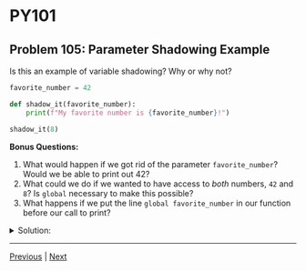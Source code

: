 # PY101
## Problem 105: Parameter Shadowing Example

Is this an example of variable shadowing? Why or why not?

```python
favorite_number = 42

def shadow_it(favorite_number):
    print(f"My favorite number is {favorite_number}!")

shadow_it(8)
```

**Bonus Questions:**
1. What would happen if we got rid of the parameter `favorite_number`? Would we be able to print out 42?
2. What could we do if we wanted to have access to *both* numbers, `42` and `8`? Is `global` necessary to make this possible?
3. What happens if we put the line `global favorite_number` in our function before our call to print?

<details>
<summary>Solution:</summary>

Yes, this is an example of variable shadowing. The parameter `favorite_number` shadows the global variable `favorite_number`.

Output: `My favorite number is 8!`

The function parameter creates a local variable that shadows the global variable with the same name. Inside the function, `favorite_number` refers to the parameter (8), not the global variable (42).

**Bonus Answers:**

**Bonus 1**: We would initially get a `TypeError` due to an incorrect number of arguments:

```python
favorite_number = 42

def shadow_it(favorite_number):  # Still expects an argument
    print(f"My favorite number is {favorite_number}!")

# shadow_it()  # TypeError: shadow_it() missing 1 required positional argument
```

If we removed the parameter as well:
```python
favorite_number = 42

def shadow_it():  # No parameter
    print(f"My favorite number is {favorite_number}!")

shadow_it()  # My favorite number is 42!
```

We would successfully print out 42, having eliminated variable shadowing.

**Bonus 2**: We would need to rename one of them. Either the global variable name or the parameter. No, we don't need `global` for this solution:

```python
global_favorite = 42

def shadow_it(favorite_number):
    print(f"My favorite number is {favorite_number}!")
    print(f"The global favorite is {global_favorite}!")

shadow_it(8)
# My favorite number is 8!
# The global favorite is 42!
```

Or:
```python
favorite_number = 42

def shadow_it(user_favorite):
    print(f"My favorite number is {user_favorite}!")
    print(f"The default favorite is {favorite_number}!")

shadow_it(8)
```

**Bonus 3**: We get a `SyntaxError`:

```python
favorite_number = 42

def shadow_it(favorite_number):
    global favorite_number  # SyntaxError: name 'favorite_number' is parameter and global
    print(f"My favorite number is {favorite_number}!")
```

Trying to declare a global variable with the same name as a parameter must be a mistake, so Python doesn't allow it.

</details>

---

[Previous](104.md) | [Next](106.md)

